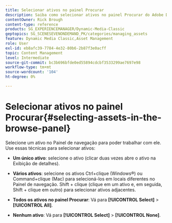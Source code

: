 ```yaml
---
title: Selecionar ativos no painel Procurar
description: Saiba como selecionar ativos no painel Procurar do Adobe Dynamic Media Classic.
contentOwner: Rick Brough
content-type: reference
products: SG_EXPERIENCEMANAGER/Dynamic-Media-Classic
geptopics: SG_SCENESEVENONDEMAND_PK/categories/managing_assets
feature: Dynamic Media Classic,Asset Management
role: User
exl-id: eb8afc39-7784-4e32-80b6-2b87f3e0acff
topic: Content Management
level: Intermediate
source-git-commit: bc3b696bfde0ed55894cdcbf3533299ae7697e98
workflow-type: tm+mt
source-wordcount: '104'
ht-degree: 0%

---
```


# Selecionar ativos no painel Procurar{#selecting-assets-in-the-browse-panel}

Selecione um ativo no Painel de navegação para poder trabalhar com ele. Use essas técnicas para selecionar ativos:

* **Um único ativo**: selecione o ativo (clicar duas vezes abre o ativo na Exibição de detalhes).

* **Vários ativos**: selecione os ativos Ctrl+clique (Windows®) ou Command+clique (Mac) para selecioná-los em locais diferentes no Painel de navegação. Shift + clique (clique em um ativo e, em seguida, Shift + clique em outro) para selecionar ativos adjacentes.

* **Todos os ativos no painel Procurar**: Vá para **[!UICONTROL Select]** > **[!UICONTROL All]**.

* **Nenhum ativo**: Vá para **[!UICONTROL Select]** > **[!UICONTROL None]**.
